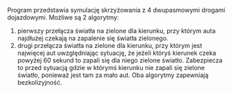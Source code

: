 Program przedstawia symulację skrzyżowania z 4 dwupasmowymi drogami dojazdowymi.
Możliwe są 2 algorytmy:
1. pierwszy przełącza światła na zielone dla kierunku, przy którym auta najdłużej czekają na zapalenie się światła zielonego.
2. drugi przełącza światła na zielone dla kierunku, przy którym jest najwięcej aut uwzględniając sytuację, że jeżeli któryś kierunek czeka powyżej 60 sekund to zapali się dla niego zielone światło. Zabezpiecza to przed sytuacją gdzie w którymś kierunku nie zapali się       zielone światło, ponieważ jest tam za mało aut.
Oba algorytmy zapewniają bezkolizyjność. 
